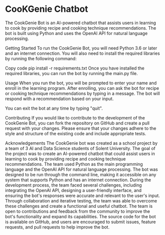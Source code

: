# CooKGenie Chatbot


The CookGenie Bot is an AI-powered chatbot that assists users in learning to cook by providing recipe and cooking technique recommendations. The bot is built using Python and uses the OpenAI API for natural language processing.

Getting Started
To run the CookGenie Bot, you will need Python 3.6 or later and an internet connection. You will also need to install the required libraries by running the following command:

Copy code
pip install -r requirements.txt
Once you have installed the required libraries, you can run the bot by running the main.py file.

Usage
When you run the bot, you will be prompted to enter your name and enroll in the learning program. After enrolling, you can ask the bot for recipe or cooking technique recommendations by typing in a message. The bot will respond with a recommendation based on your input.

You can exit the bot at any time by typing "quit".

Contributing
If you would like to contribute to the development of the CookGenie Bot, you can fork the repository on GitHub and create a pull request with your changes. Please ensure that your changes adhere to the style and structure of the existing code and include appropriate tests.

Acknowledgements
The CookGenie bot was created as a school project by a team of 3 AI and Data Science students of Solent University. The goal of the project was to create an AI-powered chatbot that could assist users in learning to cook by providing recipe and cooking technique recommendations.
The team used Python as the main programming language and the OpenAI API for natural language processing. The bot was designed to be run through the command line, making it accessible on any system that supports Python and has an internet connection.
During the development process, the team faced several challenges, including integrating the OpenAI API, designing a user-friendly interface, and ensuring the bot's responses were accurate and relevant to the user's input. Through collaboration and iterative testing, the team was able to overcome these challenges and create a functional and useful chatbot.
The team is open to contributions and feedback from the community to improve the bot's functionality and expand its capabilities. The source code for the bot is available on GitHub, and users are encouraged to submit issues, feature requests, and pull requests to help improve the bot.


